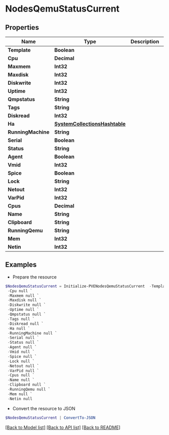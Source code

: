 # NodesQemuStatusCurrent
## Properties

Name | Type | Description | Notes
------------ | ------------- | ------------- | -------------
**Template** | **Boolean** |  | [optional] 
**Cpu** | **Decimal** |  | [optional] 
**Maxmem** | **Int32** |  | [optional] 
**Maxdisk** | **Int32** |  | [optional] 
**Diskwrite** | **Int32** |  | [optional] 
**Uptime** | **Int32** |  | [optional] 
**Qmpstatus** | **String** |  | [optional] 
**Tags** | **String** |  | [optional] 
**Diskread** | **Int32** |  | [optional] 
**Ha** | [**SystemCollectionsHashtable**](.md) |  | [optional] 
**RunningMachine** | **String** |  | [optional] 
**Serial** | **Boolean** |  | [optional] 
**Status** | **String** |  | [optional] 
**Agent** | **Boolean** |  | [optional] 
**Vmid** | **Int32** |  | [optional] 
**Spice** | **Boolean** |  | [optional] 
**Lock** | **String** |  | [optional] 
**Netout** | **Int32** |  | [optional] 
**VarPid** | **Int32** |  | [optional] 
**Cpus** | **Decimal** |  | [optional] 
**Name** | **String** |  | [optional] 
**Clipboard** | **String** |  | [optional] 
**RunningQemu** | **String** |  | [optional] 
**Mem** | **Int32** |  | [optional] 
**Netin** | **Int32** |  | [optional] 

## Examples

- Prepare the resource
```powershell
$NodesQemuStatusCurrent = Initialize-PVENodesQemuStatusCurrent  -Template null `
 -Cpu null `
 -Maxmem null `
 -Maxdisk null `
 -Diskwrite null `
 -Uptime null `
 -Qmpstatus null `
 -Tags null `
 -Diskread null `
 -Ha null `
 -RunningMachine null `
 -Serial null `
 -Status null `
 -Agent null `
 -Vmid null `
 -Spice null `
 -Lock null `
 -Netout null `
 -VarPid null `
 -Cpus null `
 -Name null `
 -Clipboard null `
 -RunningQemu null `
 -Mem null `
 -Netin null
```

- Convert the resource to JSON
```powershell
$NodesQemuStatusCurrent | ConvertTo-JSON
```

[[Back to Model list]](../README.md#documentation-for-models) [[Back to API list]](../README.md#documentation-for-api-endpoints) [[Back to README]](../README.md)

